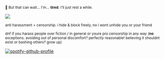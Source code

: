 <sub>🌾 But that can wait... I'm... **tired**. I'll just rest a while.</sub>

![](https://files.catbox.moe/9045vg.gif)

<sub>anti harassment + censorship. i hide & block freely, no i wont unhide you or your friend</sub>

<sub>dnf if you harass people over fiction / in general or youre pro censorship in any way (**no** exceptions. avoiding out of personal discomfort? perfectly reasonable! believing it shouldnt exist or bashing others? grow up) </sub>

[![spotify-github-profile](https://spotify-github-profile.kittinanx.com/api/view?uid=autumngray08&cover_image=true&theme=novatorem&show_offline=false&background_color=121212&interchange=false&bar_color=ff0000&bar_color_cover=false)](https://github.com/kittinan/spotify-github-profile)
